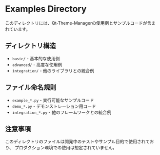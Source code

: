 # Examples Directory

このディレクトリには、Qt-Theme-Managerの使用例とサンプルコードが含まれています。

## ディレクトリ構造

- `basic/` - 基本的な使用例
- `advanced/` - 高度な使用例
- `integration/` - 他のライブラリとの統合例

## ファイル命名規則

- `example_*.py` - 実行可能なサンプルコード
- `demo_*.py` - デモンストレーション用コード
- `integration_*.py` - 他のフレームワークとの統合例

## 注意事項

このディレクトリのファイルは開発中のテストやサンプル目的で使用されており、
プロダクション環境での使用は想定されていません。
